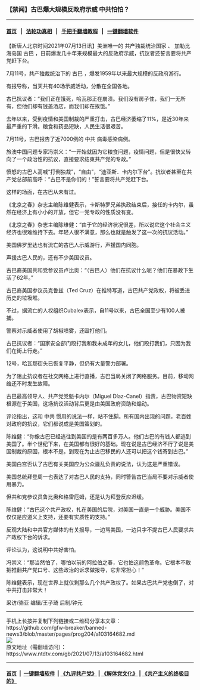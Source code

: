 ### 【禁闻】古巴爆大规模反政府示威 中共怕怕？
------------------------

#### [首页](https://github.com/gfw-breaker/banned-news3/blob/master/README.md) &nbsp;&nbsp;|&nbsp;&nbsp; [法轮功真相](https://github.com/begood0513/basic/blob/master/README.md)  &nbsp;&nbsp;|&nbsp;&nbsp; [手把手翻墙教程](https://github.com/gfw-breaker/guides/wiki)  &nbsp;&nbsp;|&nbsp;&nbsp; [一键翻墙软件](https://github.com/gfw-breaker/nogfw/blob/master/README.md)  



<div><div class="post_content" itemprop="articleBody">
 <p>
  【新唐人北京时间2021年07月13日讯】美洲唯一的
  <ok href="https://www.ntdtv.com/gb/共产独裁统治国家.htm">
   共产独裁统治国家
  </ok>
  、
  <ok href="https://www.ntdtv.com/gb/加勒比海岛国.htm">
   加勒比海岛国
  </ok>
  <ok href="https://www.ntdtv.com/gb/古巴.htm">
   古巴
  </ok>
  ，日前爆发几十年来规模最大的反政府示威，抗议者还誓言要将共产党赶下台。
 </p>
 <p>
  7月11号，共产独裁统治下的
  <ok href="https://www.ntdtv.com/gb/古巴.htm">
   古巴
  </ok>
  ，爆发1959年以来最大规模的反政府游行。
 </p>
 <p>
  有报导称，当天共有40场示威活动，分散在全国各地。
 </p>
 <p>
  古巴抗议者：“我们正在饿死，哈瓦那正在崩溃。我们没有房子住，我们一无所有，但他们却有钱盖酒店，而我们却在挨饿。”
 </p>
 <p>
  去年以来，受到疫情和美国制裁的严重打击，古巴经济萎缩了11%，是近30年来最严重的下滑。粮食和药品短缺，人民生活很艰苦。
 </p>
 <p>
  7月11号，古巴报告了近7000例的
  <ok href="https://www.ntdtv.com/gb/中共.htm">
   中共
  </ok>
  病毒感染病例。
 </p>
 <p>
  旅澳中国问题专家冯崇义：“一开始就因为它粮食问题，疫情问题，但是很快又转向了一个政治性的抗议，直接要求结束共产党的专政。”
 </p>
 <p>
  愤怒的古巴人高喊“打倒独裁”，“自由”，“迪亚斯．卡内尔下台”。抗议者甚至在共产党总部前高呼：“古巴不是你们的！”誓言要将共产党赶下台。
 </p>
 <p>
  这样的场面，在古巴从未有过。
 </p>
 <p>
  《北京之春》杂志主编陈维健表示，卡斯特罗兄弟执政结束后，接任的卡内尔，虽然在经济上有小小的开放，但它一党专政的性质没有变。
 </p>
 <p>
  《北京之春》杂志主编陈维健：“由于它的经济状况很差，所以说它这个社会主义经济也很难维持下去。年轻人很不满意，那么也就是触发了这一次的抗议活动。”
 </p>
 <p>
  美国佛罗里达也有流亡的古巴人示威游行，声援国内同胞。
 </p>
 <p>
  声援古巴人民的，还有不少美国议员。
 </p>
 <p>
  古巴裔美国共和党参议员卢比奥：“（古巴人）他们在抗议什么呢？他们在暴政下生活了62年。”
 </p>
 <p>
  古巴裔美国参议员克鲁兹（Ted Cruz）在推特写道，古巴共产党政权，将被丢进历史的垃圾堆。
 </p>
 <p>
  不过，据流亡的人权组织Cubalex表示，自11号以来，古巴全国至少有100人被捕。
 </p>
 <p>
  警察对示威者使用了胡椒喷雾，还殴打他们。
 </p>
 <p>
  古巴抗议者：“国家安全部门殴打我和我未成年的女儿，他们殴打我们，只因为我们在街上行走。”
 </p>
 <p>
  12号，哈瓦那街头已恢复平静，但仍有大量警力部署。
 </p>
 <p>
  为了阻止抗议者在社交网络上进行直播，古巴当局关闭了网络服务。目前，移动网络还不时发生故障。
 </p>
 <p>
  古巴最高领导人、共产党党魁卡内尔（Miguel Díaz-Canel）指责，古巴物资短缺根源在于美国，这场抗议活动背后更是由美国政府资助和煽动。
 </p>
 <p>
  评论指出，这和
  <ok href="https://www.ntdtv.com/gb/中共.htm">
   中共
  </ok>
  惯用的说法一样，站不住脚。所有国内出现的问题，老百姓对政府的抗议，它们都说成是美国策划的。
 </p>
 <p>
  陈维健：“你像古巴已经逃往到美国的是有两百多万人。他们古巴的有钱人都逃到美国了。半个世纪下来，在美国都有很好的基础。现在说是古巴经济不行了说是美国制裁的原因，根本不是。到现在为止古巴移民的人还可以把这个钱寄到古巴。”
 </p>
 <p>
  美国白宫否认了古巴有关美国应为公众骚乱负责的说法，认为这是严重错误。
 </p>
 <p>
  美国总统拜登周一也表达了对古巴人民的支持，同时警告古巴当局不要对示威者使用暴力。
 </p>
 <p>
  但共和党参议员鲁比奥和格雷厄姆，还是认为拜登反应迟缓。
 </p>
 <p>
  陈维健：“古巴这个共产政权，扎在美国的后院，对美国一直是一个威胁。美国不仅仅是应道义上支持，还要有实质性的支持。”
 </p>
 <p>
  反观大陆和中共官方媒体的有关报导，一边骂美国，一边只字不提古巴人民要求共产政权下台的诉求。
 </p>
 <p>
  评论认为，这说明中共好害怕。
 </p>
 <p>
  冯崇义：“那当然怕了，哪怕以前的阿拉伯之春，它也怕这颜色革命。它根本不敢把推翻共产党口号、这些政治的诉求做报导，它非常担心！”
 </p>
 <p>
  陈维健表示，现在世界上就仅剩那么几个共产政权了。如果古巴共产党也倒了，对中共打击非常大！
 </p>
 <p>
  采访/骆亚 编辑/王子琦 后制/钟元
 </p>
 <div class="single_ad">
 </div>
</div>
</div>
<hr/>
手机上长按并复制下列链接或二维码分享本文章：<br/>
https://github.com/gfw-breaker/banned-news3/blob/master/pages/prog204/a103164682.md <br/>
<a href='https://github.com/gfw-breaker/banned-news3/blob/master/pages/prog204/a103164682.md'><img src='https://github.com/gfw-breaker/banned-news3/blob/master/pages/prog204/a103164682.md.png'/></a> <br/>
原文地址（需翻墙访问）：https://www.ntdtv.com/gb/2021/07/13/a103164682.html


------------------------
#### [首页](https://github.com/gfw-breaker/banned-news3/blob/master/README.md) &nbsp;|&nbsp; [一键翻墙软件](https://github.com/gfw-breaker/nogfw/blob/master/README.md) &nbsp;| [《九评共产党》](https://github.com/gfw-breaker/9ping.md/blob/master/README.md#九评之一评共产党是什么) | [《解体党文化》](https://github.com/gfw-breaker/jtdwh.md/blob/master/README.md) | [《共产主义的终极目的》](https://github.com/gfw-breaker/gczydzjmd.md/blob/master/README.md)


<img src='http://gfw-breaker.win/banned-news3/pages/prog204/a103164682.md' width='0px' height='0px'/>